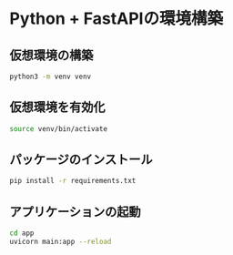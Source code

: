 # Python + FastAPIの環境構築

## 仮想環境の構築

```bash
python3 -m venv venv
```

## 仮想環境を有効化

```bash
source venv/bin/activate
```

## パッケージのインストール

```bash
pip install -r requirements.txt
```

## アプリケーションの起動

```bash
cd app
uvicorn main:app --reload
```
